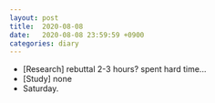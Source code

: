 ```yaml
---
layout: post
title:  2020-08-08
date:   2020-08-08 23:59:59 +0900
categories: diary
---
```


- [Research] rebuttal 2-3 hours? spent hard time...
- [Study] none
- Saturday.

